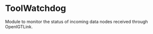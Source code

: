 ToolWatchdog
============

Module to monitor the status of incoming data nodes received through OpenIGTLink.

